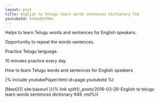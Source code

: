 ```yaml
---
layout: post
title: English to Telugu learn words sentences dictionary 714 
youtubeId: 5rQwsNzY94s
---
```

 
 
Helps to learn Telugu words and sentences for English speakers.

Opportunitiy to repeat the words sentences. 

Practice Telugu language. 
 
10 minutes practice every day. 
 
How to learn Telugu words and sentences for English speakers 
 
{% include youtubePlayer.html id=page.youtubeId %}
 
 
[Next]({{ site.baseurl }}{% link  split1/_posts/2016-03-26-English to telugu learn words sentences dictionary 949 .md%})
 
